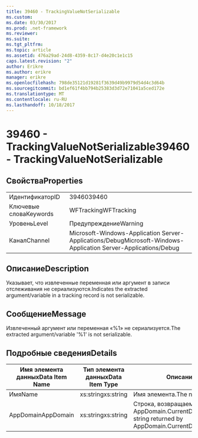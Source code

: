 ```yaml
---
title: 39460 - TrackingValueNotSerializable
ms.custom: 
ms.date: 03/30/2017
ms.prod: .net-framework
ms.reviewer: 
ms.suite: 
ms.tgt_pltfrm: 
ms.topic: article
ms.assetid: 476a29ad-24d8-4359-8c17-d4e20c1e1c15
caps.latest.revision: "2"
author: Erikre
ms.author: erikre
manager: erikre
ms.openlocfilehash: 798de35121d19281f3639d49b9979d54d4c3d64b
ms.sourcegitcommit: bd1ef61f4bb794b25383d3d72e71041a5ced172e
ms.translationtype: MT
ms.contentlocale: ru-RU
ms.lasthandoff: 10/18/2017
---
```

# <a name="39460---trackingvaluenotserializable"></a><span data-ttu-id="9c7b3-102">39460 - TrackingValueNotSerializable</span><span class="sxs-lookup"><span data-stu-id="9c7b3-102">39460 - TrackingValueNotSerializable</span></span>
## <a name="properties"></a><span data-ttu-id="9c7b3-103">Свойства</span><span class="sxs-lookup"><span data-stu-id="9c7b3-103">Properties</span></span>  
  
|||  
|-|-|  
|<span data-ttu-id="9c7b3-104">Идентификатор</span><span class="sxs-lookup"><span data-stu-id="9c7b3-104">ID</span></span>|<span data-ttu-id="9c7b3-105">39460</span><span class="sxs-lookup"><span data-stu-id="9c7b3-105">39460</span></span>|  
|<span data-ttu-id="9c7b3-106">Ключевые слова</span><span class="sxs-lookup"><span data-stu-id="9c7b3-106">Keywords</span></span>|<span data-ttu-id="9c7b3-107">WFTracking</span><span class="sxs-lookup"><span data-stu-id="9c7b3-107">WFTracking</span></span>|  
|<span data-ttu-id="9c7b3-108">Уровень</span><span class="sxs-lookup"><span data-stu-id="9c7b3-108">Level</span></span>|<span data-ttu-id="9c7b3-109">Предупреждение</span><span class="sxs-lookup"><span data-stu-id="9c7b3-109">Warning</span></span>|  
|<span data-ttu-id="9c7b3-110">Канал</span><span class="sxs-lookup"><span data-stu-id="9c7b3-110">Channel</span></span>|<span data-ttu-id="9c7b3-111">Microsoft-Windows-Application Server-Applications/Debug</span><span class="sxs-lookup"><span data-stu-id="9c7b3-111">Microsoft-Windows-Application Server-Applications/Debug</span></span>|  
  
## <a name="description"></a><span data-ttu-id="9c7b3-112">Описание</span><span class="sxs-lookup"><span data-stu-id="9c7b3-112">Description</span></span>  
 <span data-ttu-id="9c7b3-113">Указывает, что извлеченные переменная или аргумент в записи отслеживания не сериализуются.</span><span class="sxs-lookup"><span data-stu-id="9c7b3-113">Indicates the extracted argument/variable in a tracking record is not serializable.</span></span>  
  
## <a name="message"></a><span data-ttu-id="9c7b3-114">Сообщение</span><span class="sxs-lookup"><span data-stu-id="9c7b3-114">Message</span></span>  
 <span data-ttu-id="9c7b3-115">Извлеченный аргумент или переменная «%1» не сериализуется.</span><span class="sxs-lookup"><span data-stu-id="9c7b3-115">The extracted argument/variable '%1' is not serializable.</span></span>  
  
## <a name="details"></a><span data-ttu-id="9c7b3-116">Подробные сведения</span><span class="sxs-lookup"><span data-stu-id="9c7b3-116">Details</span></span>  
  
|<span data-ttu-id="9c7b3-117">Имя элемента данных</span><span class="sxs-lookup"><span data-stu-id="9c7b3-117">Data Item Name</span></span>|<span data-ttu-id="9c7b3-118">Тип элемента данных</span><span class="sxs-lookup"><span data-stu-id="9c7b3-118">Data Item Type</span></span>|<span data-ttu-id="9c7b3-119">Описание</span><span class="sxs-lookup"><span data-stu-id="9c7b3-119">Description</span></span>|  
|--------------------|--------------------|-----------------|  
|<span data-ttu-id="9c7b3-120">Имя</span><span class="sxs-lookup"><span data-stu-id="9c7b3-120">Name</span></span>|<span data-ttu-id="9c7b3-121">xs:string</span><span class="sxs-lookup"><span data-stu-id="9c7b3-121">xs:string</span></span>|<span data-ttu-id="9c7b3-122">Имя элемента.</span><span class="sxs-lookup"><span data-stu-id="9c7b3-122">The name of the item.</span></span>|  
|<span data-ttu-id="9c7b3-123">AppDomain</span><span class="sxs-lookup"><span data-stu-id="9c7b3-123">AppDomain</span></span>|<span data-ttu-id="9c7b3-124">xs:string</span><span class="sxs-lookup"><span data-stu-id="9c7b3-124">xs:string</span></span>|<span data-ttu-id="9c7b3-125">Строка, возвращаемая AppDomain.CurrentDomain.FriendlyName.</span><span class="sxs-lookup"><span data-stu-id="9c7b3-125">The string returned by AppDomain.CurrentDomain.FriendlyName.</span></span>|
